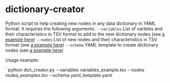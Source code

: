 # dictionary-creator

Python script to help creating new nodes in any data dictionary in YAML format. It requires the following arguments:
	`--variables` List of varibles and their characteristics in TSV format to add to the new dictionary nodes (see [a example here](variables_example.tsv))
	`--nodes` List of new nodes and their characteristics in TSV format (see [a example here](nodes_example.tsv))
	`--schema` YAML template to create dictionary nodes (see [a example here](yaml_template.yaml))

Usage example:

` python dict_creator.py --variables variables_example.tsv --nodes nodes_examples.tsv --schema yaml_template.yaml

